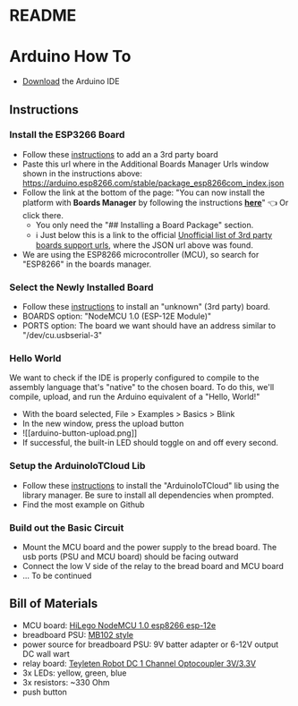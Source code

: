 # README

# Arduino How To

- [Download](https://www.arduino.cc/en/software) the Arduino IDE

## Instructions

### Install the ESP3266 Board

- Follow these [instructions](https://support.arduino.cc/hc/en-us/articles/360016466340-Add-third-party-platforms-to-the-Boards-Manager-in-Arduino-IDE#add-or-remove-additional-board-manager-urls) to add an a 3rd party board
- Paste this url where in the Additional Boards Manager Urls window shown in the instructions above: https://arduino.esp8266.com/stable/package_esp8266com_index.json
- Follow the link at the bottom of the page: "You can now install the platform with **Boards Manager** by following the instructions [**here**](https://docs.arduino.cc/software/ide-v2/tutorials/ide-v2-board-manager/#installing-a-board-package)" 👈 Or click there.
  - You only need the "## Installing a Board Package" section.
  - ℹ️ Just below this is a link to the official [Unofficial list of 3rd party boards support urls](https://github.com/arduino/Arduino/wiki/Unofficial-list-of-3rd-party-boards-support-urls), where the JSON url above was found.
- We are using the ESP8266 microcontroller (MCU), so search for "ESP8266" in the boards manager.

### Select the Newly Installed Board

- Follow these [instructions](https://support.arduino.cc/hc/en-us/articles/4406856349970-Select-board-and-port-in-Arduino-IDE#other-board-and-port) to install an "unknown" (3rd party) board.
- BOARDS option: "NodeMCU 1.0 (ESP-12E Module)"
- PORTS option: The board we want should have an address similar to "/dev/cu.usbserial-3"

### Hello World

We want to check if the IDE is properly configured to compile to the assembly language that's "native" to the chosen board. To do this, we'll compile, upload, and run the Arduino equivalent of a "Hello, World!"

- With the board selected, File > Examples > Basics > Blink
- In the new window, press the upload button
- ![[arduino-button-upload.png]]
- If successful, the built-in LED should toggle on and off every second.

### Setup the ArduinoIoTCloud Lib

- Follow these [instructions](https://docs.arduino.cc/software/ide-v2/tutorials/ide-v2-installing-a-library/) to install the "ArduinoIoTCloud" lib using the library manager. Be sure to install all dependencies when prompted.
- Find the most example on Github

### Build out the Basic Circuit

- Mount the MCU board and the power supply to the bread board. The usb ports (PSU and MCU board) should be facing outward
- Connect the low V side of the relay to the bread board and MCU board
- ... To be continued

## Bill of Materials

- MCU board: [HiLego NodeMCU 1.0 esp8266 esp-12e](https://www.amazon.com/dp/B081CSJV2V)
- breadboard PSU: [MB102 style](https://www.amazon.com/AITIAO-Solderless-Breadboard-Battery-Arduino/dp/B09M2NNZS6)
- power source for breadboard PSU: 9V batter adapter or 6-12V output DC wall wart
- relay board: [Teyleten Robot DC 1 Channel Optocoupler 3V/3.3V](https://www.amazon.com/dp/B07XGZSYJV)
- 3x LEDs: yellow, green, blue
- 3x resistors: ~330 Ohm
- push button
